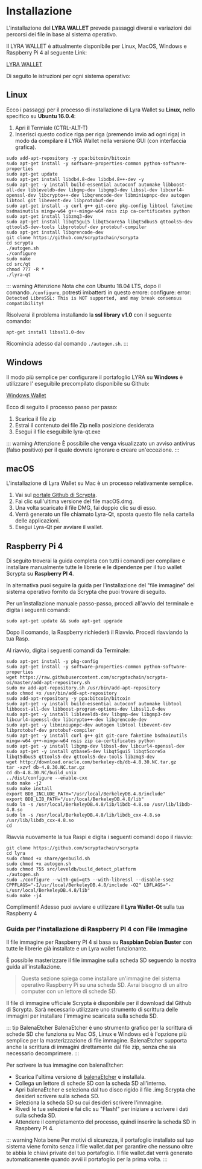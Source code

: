 # Installazione

L'installazione del **LYRA WALLET** prevede passaggi diversi e variazioni dei percorsi dei file in base al sistema operativo. 

Il LYRA WALLET è attualmente disponibile per Linux, MacOS, Windows e Raspberry Pi 4 al seguente Link:

[LYRA WALLET](https://github.com/scryptachain/scrypta/releases)

Di seguito le istruzioni per ogni sistema operativo:

## Linux

Ecco i passaggi per il processo di installazione di Lyra Wallet su **Linux**, nello specifico su **Ubuntu 16.0.4**: 

1. Apri il Termiale (CTRL-ALT-T)
2. Inserisci questo codice riga per riga (premendo invio ad ogni riga) in modo da compilare il LYRA Wallet nella versione GUI (con interfaccia grafica).
```
sudo add-apt-repository -y ppa:bitcoin/bitcoin
sudo apt-get install -y software-properties-common python-software-properties
sudo apt-get update
sudo apt-get install libdb4.8-dev libdb4.8++-dev -y
sudo apt-get -y install build-essential autoconf automake libboost-all-dev libleveldb-dev libgmp-dev libgmp3-dev libssl-dev libcurl4-openssl-dev libcrypto++-dev libqrencode-dev libminiupnpc-dev autogen libtool git libevent-dev libprotobuf-dev
sudo apt-get install -y curl g++ git-core pkg-config libtool faketime bsdmainutils mingw-w64 g++-mingw-w64 nsis zip ca-certificates python
sudo apt-get install libzmq3-dev
sudo apt-get install libqt5gui5 libqt5core5a libqt5dbus5 qttools5-dev qttools5-dev-tools libprotobuf-dev protobuf-compiler
sudo apt-get install libqrencode-dev
git clone https://github.com/scryptachain/scrypta
cd scrypta
./autogen.sh
./configure
sudo make
cd src/qt
chmod 777 -R *
./lyra-qt
```
::: warning Attenzione
Nota che con Ubuntu 18.04 LTS, dopo il comando```./configure```, potresti imbatterti in questo errore:
configure: error: `Detected LibreSSL: This is NOT supported, and may break consensus compatibility!`

Risolverai il problema installando la **ssl library v1.0** con il seguente comando:
```
apt-get install libssl1.0-dev
```
Ricomincia adesso dal comando `./autogen.sh`.
:::

## Windows

Il modo più semplice per configurare il portafoglio LYRA su **Windows** è utilizzare l' eseguibile precompilato disponibile su Github:  

[Windows Wallet](https://github.com/scryptachain/scrypta/releases)

Ecco di seguito il processo passo per passo:

1. Scarica il file zip
2. Estrai il contenuto dei file Zip nella posizione desiderata
3. Esegui il file eseguibile lyra-qt.exe

::: warning Attenzione
È possibile che venga visualizzato un avviso antivirus (falso positivo) per il quale dovrete ignorare o creare un'eccezione.
:::

## macOS
L'installazione di Lyra Wallet su Mac è un processo relativamente semplice.
1. Vai sul [portale Github di Scrypta](https://github.com/scryptachain/scrypta/releases).
2. Fai clic sull'ultima versione del file macOS.dmg.
3. Una volta scaricato il file DMG, fai doppio clic su di esso.
4. Verrà generato un file chiamato Lyra-Qt,
sposta questo file nella cartella delle applicazioni.
5. Esegui Lyra-Qt per avviare il wallet.

## Raspberry Pi 4

Di seguito troverai la guida completa con tutti i comandi per compilare e installare manualmente tutte le librerie e le dipendenze per il tuo wallet Scrypta su **Raspberry PI 4**. 

In alternativa puoi seguire la guida per l'installazione del "file immagine" del sistema operativo fornito da Scrypta che puoi trovare di seguito. 

Per un'installazione manuale passo-passo, procedi all'avvio del terminale e digita i seguenti comandi:
```
sudo apt-get update && sudo apt-get upgrade
```
Dopo il comando, la Raspberry richiederà il Riavvio. Procedi riavviando la tua Rasp.

Al riavvio, digita i seguenti comandi da Terminale:
```
sudo apt-get install -y pkg-config
sudo apt-get install -y software-properties-common python-software-properties
wget https://raw.githubusercontent.com/scryptachain/scrypta-os/master/add-apt-repository.sh
sudo mv add-apt-repository.sh /usr/bin/add-apt-repository
sudo chmod +x /usr/bin/add-apt-repository
sudo add-apt-repository -y ppa:bitcoin/bitcoin
sudo apt-get -y install build-essential autoconf automake libtool libboost-all-dev libboost-program-options-dev libssl1.0-dev
sudo apt-get -y install libleveldb-dev libgmp-dev libgmp3-dev libcurl4-openssl-dev libcrypto++-dev libqrencode-dev
sudo apt-get -y libminiupnpc-dev autogen libtool libevent-dev libprotobuf-dev protobuf-compiler
sudo apt-get -y install curl g++ git git-core faketime bsdmainutils mingw-w64 g++-mingw-w64 nsis zip ca-certificates python
sudo apt-get -y install libgmp-dev libssl-dev libcurl4-openssl-dev
sudo apt-get -y install qtbase5-dev libqt5gui5 libqt5core5a libqt5dbus5 qttools5-dev qttools5-dev-tools libzmq3-dev
wget http://download.oracle.com/berkeley-db/db-4.8.30.NC.tar.gz
tar -xzvf db-4.8.30.NC.tar.gz
cd db-4.8.30.NC/build_unix
../dist/configure --enable-cxx
sudo make -j2
sudo make install
export BDB_INCLUDE_PATH="/usr/local/BerkeleyDB.4.8/include"
export BDB_LIB_PATH="/usr/local/BerkeleyDB.4.8/lib"
sudo ln -s /usr/local/BerkeleyDB.4.8/lib/libdb-4.8.so /usr/lib/libdb-4.8.so
sudo ln -s /usr/local/BerkeleyDB.4.8/lib/libdb_cxx-4.8.so /usr/lib/libdb_cxx-4.8.so
cd
```
Riavvia nuovamente la tua Raspi e digita i seguenti comandi dopo il riavvio:
```
git clone https://github.com/scryptachain/scrypta
cd lyra
sudo chmod +x share/genbuild.sh
sudo chmod +x autogen.sh
sudo chmod 755 src/leveldb/build_detect_platform
./autogen.sh
sudo ./configure --with-gui=qt5 --with-libressl --disable-sse2 CPPFLAGS="-I/usr/local/BerkeleyDB.4.8/include -O2" LDFLAGS="-L/usr/local/BerkeleyDB.4.8/lib"
sudo make -j4
```
Complimenti! Adesso puoi avviare e utilizzare il **Lyra Wallet-Qt** sulla tua Raspberry 4

### Guida per l'installazione di Raspberry PI 4 con File Immagine

Il file immagine per Raspberry PI 4 si basa su **Raspbian Debian Buster** con tutte le librerie già installate e un Lyra wallet funzionante. 

È possibile masterizzare il file immagine  sulla scheda SD seguendo la nostra guida all'installazione.

> Questa sezione spiega come installare un'immagine del sistema operativo Raspberry Pi su una scheda SD. Avrai bisogno di un altro computer con un lettore di schede SD.


Il file di immagine ufficiale Scrypta è disponibile per il download dal Github di Scrypta. Sarà necessario utilizzare uno strumento di scrittura delle immagini per installare l'immagine scaricata sulla scheda SD.

::: tip BalenaEtcher
BalenaEtcher è uno strumento grafico per la scrittura di schede SD che funziona su Mac OS, Linux e Windows ed è l'opzione più semplice per la masterizzazione di file immagine. BalenaEtcher supporta anche la scrittura di immagini direttamente dal file zip, senza che sia necessario decomprimere.
:::

Per scrivere la tua immagine con balenaEtcher: 
- Scarica l'ultima versione di [balenaEtcher](https://www.balena.io/etcher/) e installala.
- Collega un lettore di schede SD con la scheda SD all'interno. 
- Apri balenaEtcher e seleziona dal tuo disco rigido il file .img Scrypta che desideri scrivere sulla scheda SD. 
- Seleziona la scheda SD su cui desideri scrivere l'immagine. 
- Rivedi le tue selezioni e fai clic su "Flash!" per iniziare a scrivere i dati sulla scheda SD. 
- Attendere il completamento del processo, quindi inserire la scheda SD in Raspberry PI 4.

::: warning Nota bene
Per motivi di sicurezza, il portafoglio installato sul tuo sistema viene fornito senza il file wallet.dat per garantire che nessuno oltre te abbia le chiavi private del tuo portafoglio. Il file wallet.dat verrà generato automaticamente quando avvii il portafoglio per la prima volta.
:::